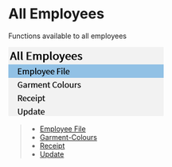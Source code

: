 # All Employees

Functions available to all employees

![All Employees](/.attachments/Documentation/AllEmployees.png "All Employees")

> - [Employee File](All-Employees/Employee-File.md)
> - [Garment-Colours](All-Employees/Garment-Colours.md)
> - [Receipt](All-Employees/Receipt.md)
> - [Update](All-Employees/Update.md)